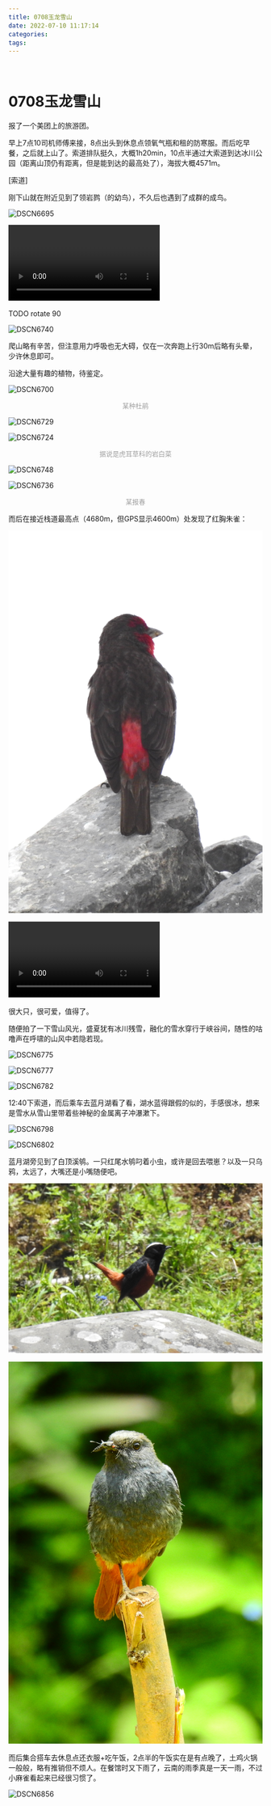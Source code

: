 ```yaml
---
title: 0708玉龙雪山
date: 2022-07-10 11:17:14
categories:
tags:
---
```


 <!-- more -->

# 0708玉龙雪山

报了一个美团上的旅游团。

早上7点10司机师傅来接，8点出头到休息点领氧气瓶和租的防寒服。而后吃早餐，之后就上山了。索道排队挺久，大概1h20min，10点半通过大索道到达冰川公园（距离山顶仍有距离，但是能到达的最高处了），海拔大概4571m。



[索道]



刚下山就在附近见到了领岩鹨（的幼鸟），不久后也遇到了成群的成鸟。

![DSCN6695](image/0708玉龙雪山.res/DSCN6695.JPG)



<video src="/image/0708玉龙雪山.res/DSCN6698.MOV"></video>

TODO rotate 90

![DSCN6740](/image/0708玉龙雪山.res/DSCN6740.JPG)





爬山略有辛苦，但注意用力呼吸也无大碍，仅在一次奔跑上行30m后略有头晕，少许休息即可。

沿途大量有趣的植物，待鉴定。

![DSCN6700](/image/0708玉龙雪山.res/DSCN6700.JPG)

<center><font color=#a0a0a0 size=2>某种杜鹃</font></center>

![DSCN6729](/image/0708玉龙雪山.res/DSCN6729.JPG)

![DSCN6724](/image/0708玉龙雪山.res/DSCN6724.JPG)

<center><font color=#a0a0a0 size=2>据说是虎耳草科的岩白菜</font></center>

![DSCN6748](/image/0708玉龙雪山.res/DSCN6748.JPG)



![DSCN6736](/image/0708玉龙雪山.res/DSCN6736.JPG)

<center><font color=#a0a0a0 size=2>某报春</font></center>



而后在接近栈道最高点（4680m，但GPS显示4600m）处发现了红胸朱雀：

![DSCN6761_v1](/image/0708玉龙雪山.res/DSCN6761_v1.JPG)

<video src="/image/0708玉龙雪山.res/DSCN6768.MOV"></video>

很大只，很可爱，值得了。

随便拍了一下雪山风光，盛夏犹有冰川残雪，融化的雪水穿行于峡谷间，随性的咕噜声在呼啸的山风中若隐若现。

![DSCN6775](/image/0708玉龙雪山.res/DSCN6775.JPG)

![DSCN6777](/image/0708玉龙雪山.res/DSCN6777.JPG)

![DSCN6782](/image/0708玉龙雪山.res/DSCN6782.JPG)



12:40下索道，而后乘车去蓝月湖看了看，湖水蓝得跟假的似的，手感很冰，想来是雪水从雪山里带着些神秘的金属离子冲瀑漱下。



![DSCN6798](/image/0708玉龙雪山.res/DSCN6798.JPG)

![DSCN6802](/image/0708玉龙雪山.res/DSCN6802.JPG)

蓝月湖旁见到了白顶溪鸲。一只红尾水鸲叼着小虫，或许是回去喂崽？以及一只乌鸦，太远了，大嘴还是小嘴随便吧。

![DSCN6814_v1](/image/0708玉龙雪山.res/DSCN6814_v1.JPG)

![DSCN6848_v1](/image/0708玉龙雪山.res/DSCN6848_v1.JPG)

而后集合搭车去休息点还衣服+吃午饭，2点半的午饭实在是有点晚了，土鸡火锅一般般，略有推销但不烦人。在餐馆时又下雨了，云南的雨季真是一天一雨，不过小麻雀看起来已经很习惯了。

![DSCN6856](/image/0708玉龙雪山.res/DSCN6856.JPG)

